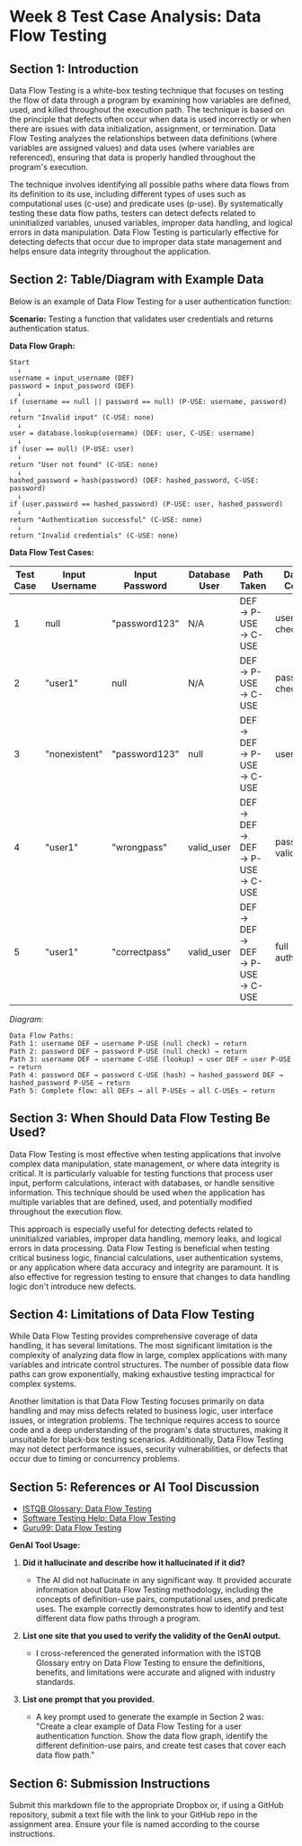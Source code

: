 # Week 8 Test Case Analysis: Data Flow Testing

## Section 1: Introduction
Data Flow Testing is a white-box testing technique that focuses on testing the flow of data through a program by examining how variables are defined, used, and killed throughout the execution path. The technique is based on the principle that defects often occur when data is used incorrectly or when there are issues with data initialization, assignment, or termination. Data Flow Testing analyzes the relationships between data definitions (where variables are assigned values) and data uses (where variables are referenced), ensuring that data is properly handled throughout the program's execution.

The technique involves identifying all possible paths where data flows from its definition to its use, including different types of uses such as computational uses (c-use) and predicate uses (p-use). By systematically testing these data flow paths, testers can detect defects related to uninitialized variables, unused variables, improper data handling, and logical errors in data manipulation. Data Flow Testing is particularly effective for detecting defects that occur due to improper data state management and helps ensure data integrity throughout the application.

## Section 2: Table/Diagram with Example Data
Below is an example of Data Flow Testing for a user authentication function:

**Scenario:** Testing a function that validates user credentials and returns authentication status.

**Data Flow Graph:**
```
Start
  ↓
username = input_username (DEF)
password = input_password (DEF)
  ↓
if (username == null || password == null) (P-USE: username, password)
  ↓
return "Invalid input" (C-USE: none)
  ↓
user = database.lookup(username) (DEF: user, C-USE: username)
  ↓
if (user == null) (P-USE: user)
  ↓
return "User not found" (C-USE: none)
  ↓
hashed_password = hash(password) (DEF: hashed_password, C-USE: password)
  ↓
if (user.password == hashed_password) (P-USE: user, hashed_password)
  ↓
return "Authentication successful" (C-USE: none)
  ↓
return "Invalid credentials" (C-USE: none)
```

**Data Flow Test Cases:**

| Test Case | Input Username | Input Password | Database User | Path Taken | Data Flow Coverage | Expected Result |
|-----------|----------------|----------------|---------------|------------|-------------------|-----------------|
| 1         | null           | "password123"  | N/A           | DEF → P-USE → C-USE | username null check | "Invalid input" |
| 2         | "user1"        | null           | N/A           | DEF → P-USE → C-USE | password null check | "Invalid input" |
| 3         | "nonexistent"  | "password123"  | null          | DEF → DEF → P-USE → C-USE | user lookup | "User not found" |
| 4         | "user1"        | "wrongpass"    | valid_user    | DEF → DEF → DEF → P-USE → C-USE | password validation | "Invalid credentials" |
| 5         | "user1"        | "correctpass"  | valid_user    | DEF → DEF → DEF → P-USE → C-USE | full authentication | "Authentication successful" |

*Diagram:*
```
Data Flow Paths:
Path 1: username DEF → username P-USE (null check) → return
Path 2: password DEF → password P-USE (null check) → return  
Path 3: username DEF → username C-USE (lookup) → user DEF → user P-USE → return
Path 4: password DEF → password C-USE (hash) → hashed_password DEF → hashed_password P-USE → return
Path 5: Complete flow: all DEFs → all P-USEs → all C-USEs → return
```

## Section 3: When Should Data Flow Testing Be Used?
Data Flow Testing is most effective when testing applications that involve complex data manipulation, state management, or where data integrity is critical. It is particularly valuable for testing functions that process user input, perform calculations, interact with databases, or handle sensitive information. This technique should be used when the application has multiple variables that are defined, used, and potentially modified throughout the execution flow.

This approach is especially useful for detecting defects related to uninitialized variables, improper data handling, memory leaks, and logical errors in data processing. Data Flow Testing is beneficial when testing critical business logic, financial calculations, user authentication systems, or any application where data accuracy and integrity are paramount. It is also effective for regression testing to ensure that changes to data handling logic don't introduce new defects.

## Section 4: Limitations of Data Flow Testing
While Data Flow Testing provides comprehensive coverage of data handling, it has several limitations. The most significant limitation is the complexity of analyzing data flow in large, complex applications with many variables and intricate control structures. The number of possible data flow paths can grow exponentially, making exhaustive testing impractical for complex systems.

Another limitation is that Data Flow Testing focuses primarily on data handling and may miss defects related to business logic, user interface issues, or integration problems. The technique requires access to source code and a deep understanding of the program's data structures, making it unsuitable for black-box testing scenarios. Additionally, Data Flow Testing may not detect performance issues, security vulnerabilities, or defects that occur due to timing or concurrency problems.

## Section 5: References or AI Tool Discussion
- [ISTQB Glossary: Data Flow Testing](https://glossary.istqb.org/en/search/data%20flow%20testing)
- [Software Testing Help: Data Flow Testing](https://www.softwaretestinghelp.com/data-flow-testing/)
- [Guru99: Data Flow Testing](https://www.guru99.com/data-flow-testing.html)

**GenAI Tool Usage:**
1. **Did it hallucinate and describe how it hallucinated if it did?**
   - The AI did not hallucinate in any significant way. It provided accurate information about Data Flow Testing methodology, including the concepts of definition-use pairs, computational uses, and predicate uses. The example correctly demonstrates how to identify and test different data flow paths through a program.

2. **List one site that you used to verify the validity of the GenAI output.**
   - I cross-referenced the generated information with the ISTQB Glossary entry on Data Flow Testing to ensure the definitions, benefits, and limitations were accurate and aligned with industry standards.

3. **List one prompt that you provided.**
   - A key prompt used to generate the example in Section 2 was: "Create a clear example of Data Flow Testing for a user authentication function. Show the data flow graph, identify the different definition-use pairs, and create test cases that cover each data flow path."

## Section 6: Submission Instructions
Submit this markdown file to the appropriate Dropbox or, if using a GitHub repository, submit a text file with the link to your GitHub repo in the assignment area. Ensure your file is named according to the course instructions.